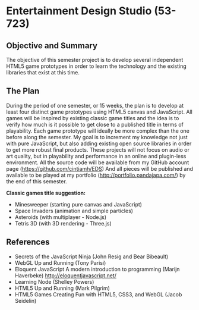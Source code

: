 Entertainment Design Studio (53-723)
====================================

Objective and Summary
---------------------

The objective of this semester project is to develop several independent HTML5 game prototypes in order to learn the technology and the existing libraries that exist at this time.

The Plan
--------

During the period of one semester, or 15 weeks, the plan is to develop at least four distinct game prototypes using HTML5 canvas and JavaScript.
All games will be inspired by existing classic game titles and the idea is to verify how much is it possible to get close to a published title in terms of playability.
Each game prototype will ideally be more complex than the one before along the semester. My goal is to increment my knowledge not just with pure JavaScript, but also adding existing open source libraries in order to get more robust final products.
These projects will not focus on audio or art quality, but in playability and performance in an online and plugin-less environment.
All the source code will be available from my GitHub account page (https://github.com/cintiamh/EDS)
And all pieces will be published and available to be played at my portfolio (http://portfolio.pandajapa.com/) by the end of this semester.

**Classic games title suggestion:**
* Minesweeper (starting pure canvas and JavaScript)
* Space Invaders (animation and simple particles)
* Asteroids (with multiplayer - Node.js)
* Tetris 3D (with 3D rendering - Three.js)

References
----------

* Secrets of the JavaScript Ninja (John Resig and Bear Bibeault)
* WebGL Up and Running (Tony Parisi)
* Eloquent JavaScript A modern introduction to programming (Marijn Haverbeke) http://eloquentjavascript.net/
* Learning Node (Shelley Powers)
* HTML5 Up and Running (Mark Pilgrim)
* HTML5 Games Creating Fun with HTML5, CSS3, and WebGL (Jacob Seidelin)
